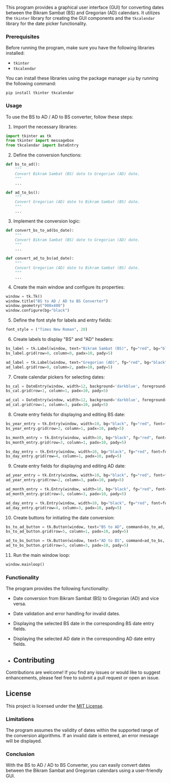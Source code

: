 This program provides a graphical user interface (GUI) for converting dates between the Bikram Sambat (BS) and Gregorian (AD) calendars. It utilizes the `tkinter` library for creating the GUI components and the `tkcalendar` library for the date picker functionality.

### Prerequisites

Before running the program, make sure you have the following libraries installed:

- `tkinter`
- `tkcalendar`

You can install these libraries using the package manager `pip` by running the following command:

```
pip install tkinter tkcalendar
```

### Usage

To use the BS to AD / AD to BS converter, follow these steps:

1. Import the necessary libraries:

```python
import tkinter as tk
from tkinter import messagebox
from tkcalendar import DateEntry
```

2. Define the conversion functions:

```python
def bs_to_ad():
    """
    Convert Bikram Sambat (BS) date to Gregorian (AD) date.
    """
    ...

def ad_to_bs():
    """
    Convert Gregorian (AD) date to Bikram Sambat (BS) date.
    """
    ...
```

3. Implement the conversion logic:

```python
def convert_bs_to_ad(bs_date):
    """
    Convert Bikram Sambat (BS) date to Gregorian (AD) date.
    """
    ...

def convert_ad_to_bs(ad_date):
    """
    Convert Gregorian (AD) date to Bikram Sambat (BS) date.
    """
    ...
```

4. Create the main window and configure its properties:

```python
window = tk.Tk()
window.title("BS to AD / AD to BS Converter")
window.geometry("900x400")
window.configure(bg="black")
```

5. Define the font style for labels and entry fields:

```python
font_style = ("Times New Roman", 20)
```

6. Create labels to display "BS" and "AD" headers:

```python
bs_label = tk.Label(window, text="Bikram Sambat (BS)", fg="red", bg="black", font=font_style)
bs_label.grid(row=0, column=0, padx=10, pady=5)

ad_label = tk.Label(window, text="Gregorian (AD)", fg="red", bg="black", font=font_style)
ad_label.grid(row=0, column=2, padx=10, pady=5)
```

7. Create calendar pickers for selecting dates:

```python
bs_cal = DateEntry(window, width=12, background='darkblue', foreground='white', date_pattern='yyyy-mm-dd', font=font_style)
bs_cal.grid(row=1, column=1, padx=10, pady=5)

ad_cal = DateEntry(window, width=12, background='darkblue', foreground='white', date_pattern='yyyy-mm-dd', font=font_style)
ad_cal.grid(row=1, column=3, padx=10, pady=5)
```

8. Create entry fields for displaying and editing BS date:

```python
bs_year_entry = tk.Entry(window, width=10, bg="black", fg="red", font=font_style)
bs_year_entry.grid(row=2, column=1, padx=10, pady=5)

bs_month_entry = tk.Entry(window, width=10, bg="black", fg="red", font=font_style)
bs_month_entry.grid(row=3, column=1, padx=10, pady=5)

bs_day_entry = tk.Entry(window, width=10, bg="black", fg="red", font=font_style)
bs_day_entry.grid(row=4, column=1, padx=10, pady=5)
```

9. Create entry fields for displaying and editing AD date:

```python
ad_year_entry = tk.Entry(window, width=10, bg="black", fg="red", font=font_style)
ad_year_entry.grid(row=2, column=3, padx=10, pady=5)

ad_month_entry = tk.Entry(window, width=10, bg="black", fg="red", font=font_style)
ad_month_entry.grid(row=3, column=3, padx=10, pady=5)

ad_day_entry = tk.Entry(window, width=10, bg="black", fg="red", font=font_style)
ad_day_entry.grid(row=4, column=3, padx=10, pady=5)
```

10. Create buttons for initiating the date conversion:

```python
bs_to_ad_button = tk.Button(window, text="BS to AD", command=bs_to_ad, bg="black", fg="red", font=font_style)
bs_to_ad_button.grid(row=5, column=1, padx=10, pady=5)

ad_to_bs_button = tk.Button(window, text="AD to BS", command=ad_to_bs, bg="black", fg="red", font=font_style)
ad_to_bs_button.grid(row=5, column=3, padx=10, pady=5)
```

11. Run the main window loop:

```python
window.mainloop()
```

### Functionality

The program provides the following functionality:

- Date conversion from Bikram Sambat (BS) to Gregorian (AD) and vice versa.
- Date validation and error handling for invalid dates.
- Displaying the selected BS date in the corresponding BS date entry fields.
- Displaying the selected AD date in the corresponding AD date entry fields.

-   <h2 id="contributing">Contributing</h2>
  <p>Contributions are welcome! If you find any issues or would like to suggest enhancements, please feel free to submit a pull request or open an issue.</p>

  <h2 id="license">License</h2>
  <p>This project is licensed under the <a href="LICENSE">MIT License</a>.</p>
</body>
</html>

### Limitations

The program assumes the validity of dates within the supported range of the conversion algorithms. If an invalid date is entered, an error message will be displayed.

### Conclusion

With the BS to AD / AD to BS Converter, you can easily convert dates between the Bikram Sambat and Gregorian calendars using a user-friendly GUI.
